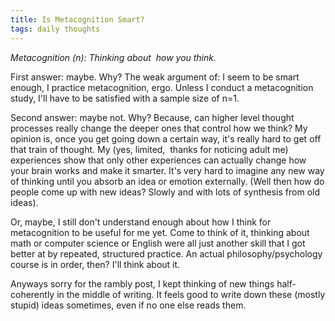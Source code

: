 ```yaml
---
title: Is Metacognition Smart?
tags: daily thoughts
---
```


_Metacognition (n): Thinking about  how you think._

First answer: maybe. Why? The weak argument of: I seem to be smart enough, I practice metacognition, ergo. Unless I conduct a metacognition study, I'll have to be satisfied with a sample size of n=1.

Second answer: maybe not. Why? Because, can higher level thought processes really change the deeper ones that control how we think? My opinion is, once you get going down a certain way, it's really hard to get off that train of thought. My (yes, limited,  thanks for noticing adult me) experiences show that only other experiences can actually change how your brain works and make it smarter. It's very hard to imagine any new way of thinking until you absorb an idea or emotion externally. (Well then how do people come up with new ideas? Slowly and with lots of synthesis from old ideas).

Or, maybe, I still don't understand enough about how I think for metacognition to be useful for me yet. Come to think of it, thinking about math or computer science or English were all just another skill that I got better at by repeated, structured practice. An actual philosophy/psychology course is in order, then? I'll think about it.

Anyways sorry for the rambly post, I kept thinking of new things half-coherently in the middle of writing. It feels good to write down these (mostly stupid) ideas sometimes, even if no one else reads them.
